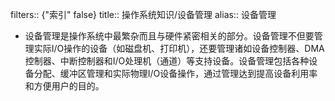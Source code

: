 filters:: {"索引" false}
title:: 操作系统知识/设备管理
alias:: 设备管理

- 设备管理是操作系统中最繁杂而且与硬件紧密相关的部分。设备管理不但要管理实际I/O操作的设备（如磁盘机、打印机），还要管理诸如设备控制器、DMA控制器、中断控制器和I/O处理机（通道）等支持设备。设备管理包括各种设备分配、缓冲区管理和实际物理I/O设备操作，通过管理达到提高设备利用率和方便用户的目的。